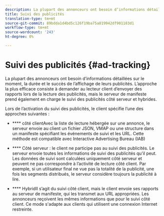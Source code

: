 ```yaml
---
description: La plupart des annonceurs ont besoin d’informations détaillées sur le moment, la durée et le succès de l’affichage de leurs publicités. L’approche la plus efficace consiste à demander au lecteur client d’envoyer des rapports lors de la lecture des publicités, mais le serveur de manifeste prend également en charge le suivi des publicités côté serveur et hybrides.
title: Suivi des publicités
translation-type: tm+mt
source-git-commit: 89bdda1d4bd5c126f19ba75a819942df901183d1
workflow-type: tm+mt
source-wordcount: '243'
ht-degree: 0%

---
```



# Suivi des publicités {#ad-tracking}

La plupart des annonceurs ont besoin d’informations détaillées sur le moment, la durée et le succès de l’affichage de leurs publicités. L’approche la plus efficace consiste à demander au lecteur client d’envoyer des rapports lors de la lecture des publicités, mais le serveur de manifeste prend également en charge le suivi des publicités côté serveur et hybrides.

Lors de l’activation du suivi des publicités, le client spécifie l’une des approches suivantes :

* **** côté clientAvec la liste de lecture hébergée sur une annonce, le serveur envoie au client un fichier JSON, VMAP ou une structure dans un manifeste spécifiant les événements de suivi et les URL. Cette méthode est compatible avec Interactive Advertising Bureau (IAB)

* **** Côté serveur : le client ne participe pas au suivi des publicités. Le serveur envoie toutes les informations de suivi des publicités qu&#39;il peut. Les données de suivi sont calculées uniquement côté serveur et peuvent ne pas correspondre à l’activité de lecture côté client. Par exemple, si un utilisateur final ne vue pas la totalité de la publicité, une fois les segments distribués, le serveur considère toujours la publicité à lire.

* **** HybridIl s’agit du suivi côté client, mais le client envoie ses rapports au serveur de manifeste, qui les transmet aux URL appropriées. Les annonceurs reçoivent les mêmes informations que pour le suivi côté client. Ce mode s&#39;adapte aux clients qui utilisent une connexion Internet restreinte.